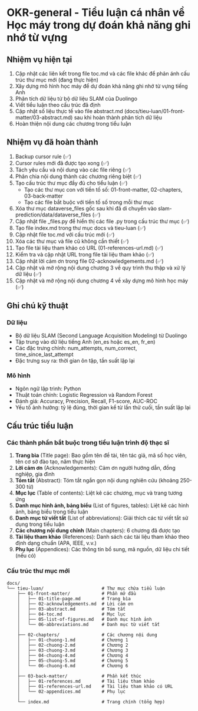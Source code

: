 # OKR-general - Tiểu luận cá nhân về Học máy trong dự đoán khả năng ghi nhớ từ vựng

## Nhiệm vụ hiện tại

1. Cập nhật các liên kết trong file toc.md và các file khác để phản ánh cấu trúc thư mục mới (đang thực hiện)
2. Xây dựng mô hình học máy để dự đoán khả năng ghi nhớ từ vựng tiếng Anh
3. Phân tích dữ liệu từ bộ dữ liệu SLAM của Duolingo
4. Viết tiểu luận theo cấu trúc đã định
5. Cập nhật số liệu thực tế vào file abstract.md (docs/tieu-luan/01-front-matter/03-abstract.md) sau khi hoàn thành phân tích dữ liệu
6. Hoàn thiện nội dung các chương trong tiểu luận

## Nhiệm vụ đã hoàn thành

1. Backup cursor rule (✅)
2. Cursor rules mới đã được tạo xong (✅)
3. Tách yêu cầu và nội dung vào các file riêng (✅)
4. Phân chia nội dung thành các chương riêng biệt (✅)
5. Tạo cấu trúc thư mục đầy đủ cho tiểu luận (✅)
    - Tạo các thư mục con với tiền tố số: 01-front-matter, 02-chapters, 03-back-matter
    - Tạo các file bắt buộc với tiền tố số trong mỗi thư mục
6. Xóa thư mục dataverse_files gốc sau khi đã di chuyển vào slam-prediction/data/dataverse_files (✅)
7. Cập nhật file \_files.py để hiển thị các file .py trong cấu trúc thư mục (✅)
8. Tạo file index.md trong thư mục docs và tieu-luan (✅)
9. Cập nhật file toc.md với cấu trúc mới (✅)
10. Xóa các thư mục và file cũ không cần thiết (✅)
11. Tạo file tài liệu tham khảo có URL (01-references-url.md) (✅)
12. Kiểm tra và cập nhật URL trong file tài liệu tham khảo (✅)
13. Cập nhật lời cảm ơn trong file 02-acknowledgements.md (✅)
14. Cập nhật và mở rộng nội dung chương 3 về quy trình thu thập và xử lý dữ liệu (✅)
15. Cập nhật và mở rộng nội dung chương 4 về xây dựng mô hình học máy (✅)

## Ghi chú kỹ thuật

### Dữ liệu

-   Bộ dữ liệu SLAM (Second Language Acquisition Modeling) từ Duolingo
-   Tập trung vào dữ liệu tiếng Anh (en_es hoặc es_en, fr_en)
-   Các đặc trưng chính: num_attempts, num_correct, time_since_last_attempt
-   Đặc trưng suy ra: thời gian ôn tập, tần suất lặp lại

### Mô hình

-   Ngôn ngữ lập trình: Python
-   Thuật toán chính: Logistic Regression và Random Forest
-   Đánh giá: Accuracy, Precision, Recall, F1-score, AUC-ROC
-   Yếu tố ảnh hưởng: tỷ lệ đúng, thời gian kể từ lần thử cuối, tần suất lặp lại

## Cấu trúc tiểu luận

### Các thành phần bắt buộc trong tiểu luận trình độ thạc sĩ

1. **Trang bìa** (Title page): Bao gồm tên đề tài, tên tác giả, mã số học viên, tên cơ sở đào tạo, năm thực hiện
2. **Lời cảm ơn** (Acknowledgements): Cảm ơn người hướng dẫn, đồng nghiệp, gia đình
3. **Tóm tắt** (Abstract): Tóm tắt ngắn gọn nội dung nghiên cứu (khoảng 250-300 từ)
4. **Mục lục** (Table of contents): Liệt kê các chương, mục và trang tương ứng
5. **Danh mục hình ảnh, bảng biểu** (List of figures, tables): Liệt kê các hình ảnh, bảng biểu trong tiểu luận
6. **Danh mục từ viết tắt** (List of abbreviations): Giải thích các từ viết tắt sử dụng trong tiểu luận
7. **Các chương nội dung chính** (Main chapters): 6 chương đã được tạo
8. **Tài liệu tham khảo** (References): Danh sách các tài liệu tham khảo theo định dạng chuẩn (APA, IEEE, v.v.)
9. **Phụ lục** (Appendices): Các thông tin bổ sung, mã nguồn, dữ liệu chi tiết (nếu có)

### Cấu trúc thư mục mới

```
docs/
└── tieu-luan/                      # Thư mục chứa tiểu luận
    ├── 01-front-matter/            # Phần mở đầu
    │   ├── 01-title-page.md        # Trang bìa
    │   ├── 02-acknowledgements.md  # Lời cảm ơn
    │   ├── 03-abstract.md          # Tóm tắt
    │   ├── 04-toc.md               # Mục lục
    │   ├── 05-list-of-figures.md   # Danh mục hình ảnh
    │   └── 06-abbreviations.md     # Danh mục từ viết tắt
    │
    ├── 02-chapters/                # Các chương nội dung
    │   ├── 01-chuong-1.md          # Chương 1
    │   ├── 02-chuong-2.md          # Chương 2
    │   ├── 03-chuong-3.md          # Chương 3
    │   ├── 04-chuong-4.md          # Chương 4
    │   ├── 05-chuong-5.md          # Chương 5
    │   └── 06-chuong-6.md          # Chương 6
    │
    ├── 03-back-matter/             # Phần kết thúc
    │   ├── 01-references.md        # Tài liệu tham khảo
    │   ├── 01-references-url.md    # Tài liệu tham khảo có URL
    │   └── 02-appendices.md        # Phụ lục
    │
    └── index.md                    # Trang chính (tổng hợp)
```
